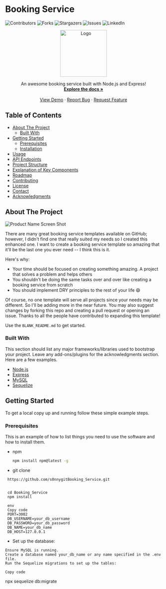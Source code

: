 # Booking Service

![Contributors](https://img.shields.io/github/contributors/s0nnygit/Booking_Service)
![Forks](https://img.shields.io/github/forks/s0nnygit/Booking_Service)
![Stargazers](https://img.shields.io/github/stars/s0nnygit/Booking_Service)
![Issues](https://img.shields.io/github/issues/s0nnygit/Booking_Service)
![LinkedIn](https://img.shields.io/badge/linkedin-profile-blue)

<p align="center">
  <img src="https://via.placeholder.com/150" alt="Logo" width="150">
</p>

<p align="center">
  An awesome booking service built with Node.js and Express!
  <br />
  <a href="https://github.com/s0nnygit/Booking_Service"><strong>Explore the docs »</strong></a>
  <br />
  <br />
  <a href="https://github.com/s0nnygit/Booking_Service">View Demo</a>
  ·
  <a href="https://github.com/s0nnygit/Booking_Service/issues">Report Bug</a>
  ·
  <a href="https://github.com/s0nnygit/Booking_Service/issues">Request Feature</a>
</p>

## Table of Contents

- [About The Project](#about-the-project)
  - [Built With](#built-with)
- [Getting Started](#getting-started)
  - [Prerequisites](#prerequisites)
  - [Installation](#installation)
- [Usage](#usage)
- [API Endpoints](#api-endpoints)
- [Project Structure](#project-structure)
- [Explanation of Key Components](#explanation-of-key-components)
- [Roadmap](#roadmap)
- [Contributing](#contributing)
- [License](#license)
- [Contact](#contact)
- [Acknowledgments](#acknowledgments)

## About The Project

![Product Name Screen Shot](https://via.placeholder.com/600x400)

There are many great booking service templates available on GitHub; however, I didn't find one that really suited my needs so I created this enhanced one. I want to create a booking service template so amazing that it'll be the last one you ever need -- I think this is it.

Here's why:
* Your time should be focused on creating something amazing. A project that solves a problem and helps others
* You shouldn't be doing the same tasks over and over like creating a booking service from scratch
* You should implement DRY principles to the rest of your life 😄

Of course, no one template will serve all projects since your needs may be different. So I'll be adding more in the near future. You may also suggest changes by forking this repo and creating a pull request or opening an issue. Thanks to all the people have contributed to expanding this template!

Use the `BLANK_README.md` to get started.

### Built With

This section should list any major frameworks/libraries used to bootstrap your project. Leave any add-ons/plugins for the acknowledgments section. Here are a few examples.

* [Node.js](https://nodejs.org/)
* [Express](https://expressjs.com/)
* [MySQL](https://www.mysql.com/)
* [Sequelize](https://sequelize.org/)

## Getting Started

To get a local copy up and running follow these simple example steps.

### Prerequisites

This is an example of how to list things you need to use the software and how to install them.

* npm
  ```sh
  npm install npm@latest -g

- git clone

```
 https://github.com/s0nnygitBooking_Service.git


 cd Booking_Service
 npm install

 env
 Copy code
 PORT=3002
 DB_USERNAME=your_db_username
 DB_PASSWORD=your_db_password
 DB_NAME=your_db_name
 DB_HOST=127.0.0.1
 ```

 - Set up the database:
```
Ensure MySQL is running.
Create a database named your_db_name or any name specified in the .env file.
Run the Sequelize migrations to set up the tables:

Copy code
```
npx sequelize db:migrate
